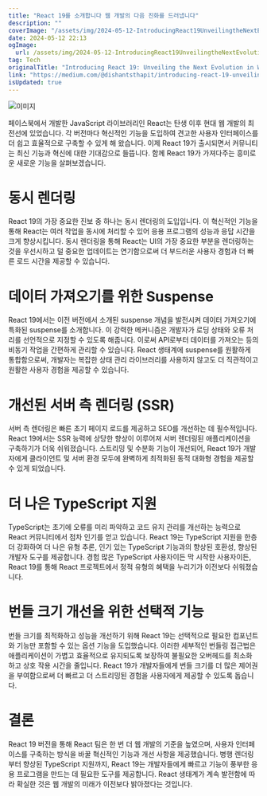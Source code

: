 ```yaml
---
title: "React 19를 소개합니다 웹 개발의 다음 진화를 드러냅니다"
description: ""
coverImage: "/assets/img/2024-05-12-IntroducingReact19UnveilingtheNextEvolutioninWebDevelopment_0.png"
date: 2024-05-12 22:13
ogImage: 
  url: /assets/img/2024-05-12-IntroducingReact19UnveilingtheNextEvolutioninWebDevelopment_0.png
tag: Tech
originalTitle: "Introducing React 19: Unveiling the Next Evolution in Web Development"
link: "https://medium.com/@dishantsthapit/introducing-react-19-unveiling-the-next-evolution-in-web-development-8ebf4b4329f0"
isUpdated: true
---
```





![이미지](/assets/img/2024-05-12-IntroducingReact19UnveilingtheNextEvolutioninWebDevelopment_0.png)

페이스북에서 개발한 JavaScript 라이브러리인 React는 탄생 이후 현대 웹 개발의 최전선에 있었습니다. 각 버전마다 혁신적인 기능을 도입하여 견고한 사용자 인터페이스를 더 쉽고 효율적으로 구축할 수 있게 해 왔습니다. 이제 React 19가 출시되면서 커뮤니티는 최신 기능과 혁신에 대한 기대감으로 들뜹니다. 함께 React 19가 가져다주는 흥미로운 새로운 기능을 살펴보겠습니다.

# 동시 렌더링

React 19의 가장 중요한 진보 중 하나는 동시 렌더링의 도입입니다. 이 혁신적인 기능을 통해 React는 여러 작업을 동시에 처리할 수 있어 응용 프로그램의 성능과 응답 시간을 크게 향상시킵니다. 동시 렌더링을 통해 React는 UI의 가장 중요한 부분을 렌더링하는 것을 우선시하고 덜 중요한 업데이트는 연기함으로써 더 부드러운 사용자 경험과 더 빠른 로드 시간을 제공할 수 있습니다.



# 데이터 가져오기를 위한 Suspense

React 19에서는 이전 버전에서 소개된 suspense 개념을 발전시켜 데이터 가져오기에 특화된 suspense를 소개합니다. 이 강력한 메커니즘은 개발자가 로딩 상태와 오류 처리를 선언적으로 지정할 수 있도록 해줍니다. 이로써 API로부터 데이터를 가져오는 등의 비동기 작업을 간편하게 관리할 수 있습니다. React 생태계에 suspense를 원활하게 통합함으로써, 개발자는 복잡한 상태 관리 라이브러리를 사용하지 않고도 더 직관적이고 원활한 사용자 경험을 제공할 수 있습니다.

# 개선된 서버 측 렌더링 (SSR)

서버 측 렌더링은 빠른 초기 페이지 로드를 제공하고 SEO를 개선하는 데 필수적입니다. React 19에서는 SSR 능력에 상당한 향상이 이루어져 서버 렌더링된 애플리케이션을 구축하기가 더욱 쉬워졌습니다. 스트리밍 및 수분화 기능이 개선되어, React 19가 개발자에게 클라이언트 및 서버 환경 모두에 완벽하게 최적화된 동적 대화형 경험을 제공할 수 있게 되었습니다.



# 더 나은 TypeScript 지원

TypeScript는 초기에 오류를 미리 파악하고 코드 유지 관리를 개선하는 능력으로 React 커뮤니티에서 점차 인기를 얻고 있습니다. React 19는 TypeScript 지원을 한층 더 강화하여 더 나은 유형 추론, 인기 있는 TypeScript 기능과의 향상된 호환성, 향상된 개발자 도구를 제공합니다. 경험 많은 TypeScript 사용자이든 막 시작한 사용자이든, React 19를 통해 React 프로젝트에서 정적 유형의 혜택을 누리기가 이전보다 쉬워졌습니다.

# 번들 크기 개선을 위한 선택적 기능

번들 크기를 최적화하고 성능을 개선하기 위해 React 19는 선택적으로 필요한 컴포넌트와 기능만 포함할 수 있는 옵션 기능을 도입했습니다. 이러한 세부적인 번들링 접근법은 애플리케이션이 가볍고 효율적으로 유지되도록 보장하여 불필요한 오버헤드를 최소화하고 상호 작용 시간을 줄입니다. React 19가 개발자들에게 번들 크기를 더 많은 제어권을 부여함으로써 더 빠르고 더 스트리밍된 경험을 사용자에게 제공할 수 있도록 돕습니다.



# 결론

React 19 버전을 통해 React 팀은 한 번 더 웹 개발의 기준을 높였으며, 사용자 인터페이스를 구축하는 방식을 바꿀 혁신적인 기능과 개선 사항을 제공했습니다. 병행 렌더링부터 향상된 TypeScript 지원까지, React 19는 개발자들에게 빠르고 기능이 풍부한 응용 프로그램을 만드는 데 필요한 도구를 제공합니다. React 생태계가 계속 발전함에 따라 확실한 것은 웹 개발의 미래가 이전보다 밝아졌다는 것입니다.